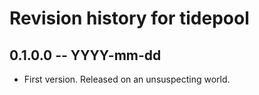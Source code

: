 # Revision history for tidepool

## 0.1.0.0 -- YYYY-mm-dd

* First version. Released on an unsuspecting world.
